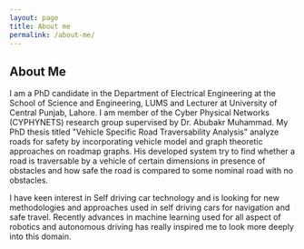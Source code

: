 ```yaml
---
layout: page
title: About me
permalink: /about-me/
---
```


## About Me
I am a PhD candidate in the Department of Electrical Engineering at the School
of Science and Engineering, LUMS and Lecturer at University of Central Punjab,
Lahore. I am member of the Cyber Physical Networks (CYPHYNETS) research group
supervised by Dr. Abubakr Muhammad. My PhD thesis titled "Vehicle Specific
Road Traversability Analysis" analyze roads for safety by incorporating vehicle
model and graph theoretic approaches on roadmap graphs. His developed system
try to find whether a road is traversable by a vehicle of certain dimensions in
presence of obstacles and how safe the road is compared to some nominal road
with no obstacles.

I have keen interest in Self driving car technology and is looking for new
methodologies and approaches used in self driving cars for navigation and safe
travel. Recently advances in machine learning used for all aspect of robotics
and autonomous driving has really inspired me to look more deeply into this
domain.
